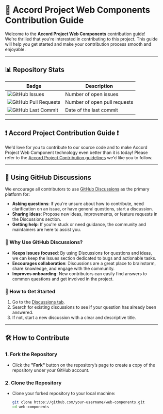 # 🚀 Accord Project Web Components Contribution Guide

Welcome to the **Accord Project Web Components** contribution guide! We're thrilled that you're interested in contributing to this project. This guide will help you get started and make your contribution process smooth and enjoyable.

---

## 📊 Repository Stats

| Badge | Description |
|-------|-------------|
| ![GitHub Issues](https://img.shields.io/github/issues/accordproject/web-components?label=Open%20Issues&color=blue) | Number of open issues |
| ![GitHub Pull Requests](https://img.shields.io/github/issues-pr/accordproject/web-components?label=Open%20PRs&color=green) | Number of open pull requests |
| ![GitHub Last Commit](https://img.shields.io/github/last-commit/accordproject/web-components?label=Last%20Commit&color=orange) | Date of the last commit |

---

## ❗ Accord Project Contribution Guide ❗

We'd love for you to contribute to our source code and to make Accord Project Web Component technology even better than it is today! Please refer to the [Accord Project Contribution guidelines][apcontribute] we'd like you to follow.

[apcontribute]: https://github.com/accordproject/techdocs/blob/master/CONTRIBUTING.md

---

## 💬 Using GitHub Discussions

We encourage all contributors to use [GitHub Discussions](https://github.com/accordproject/web-components/discussions) as the primary platform for:

- **Asking questions**: If you're unsure about how to contribute, need clarification on an issue, or have general questions, start a discussion.
- **Sharing ideas**: Propose new ideas, improvements, or feature requests in the Discussions section.
- **Getting help**: If you're stuck or need guidance, the community and maintainers are here to assist you.

### 🎯 Why Use GitHub Discussions?
- **Keeps issues focused**: By using Discussions for questions and ideas, we can keep the Issues section dedicated to bugs and actionable tasks.
- **Encourages collaboration**: Discussions are a great place to brainstorm, share knowledge, and engage with the community.
- **Improves onboarding**: New contributors can easily find answers to common questions and get involved in the project.

### 🚀 How to Get Started
1. Go to the [Discussions tab](https://github.com/accordproject/web-components/discussions).
2. Search for existing discussions to see if your question has already been answered.
3. If not, start a new discussion with a clear and descriptive title.

---

## 🛠️ How to Contribute

### 1. Fork the Repository
- Click the **"Fork"** button on the repository’s page to create a copy of the repository under your GitHub account.

### 2. Clone the Repository
- Clone your forked repository to your local machine:
  ```bash
  git clone https://github.com/your-username/web-components.git
  cd web-components

